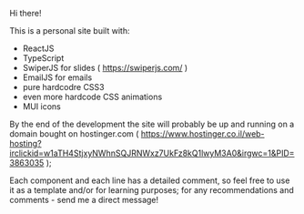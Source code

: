 Hi there!

This is a personal site built with:
- ReactJS
- TypeScript
- SwiperJS for slides ( https://swiperjs.com/ )
- EmailJS for emails
- pure hardcodre CSS3
- even more hardcode CSS animations
- MUI icons 

By the end of the development the site will probably be up and running on a domain bought on hostinger.com ( https://www.hostinger.co.il/web-hosting?irclickid=w1aTH4StjxyNWhnSQJRNWxz7UkFz8kQ1lwyM3A0&irgwc=1&PID=3863035 );

Each component and each line has a detailed comment, so feel free to use it as a template and/or for learning purposes; for any recommendations and comments - send me a direct message!
